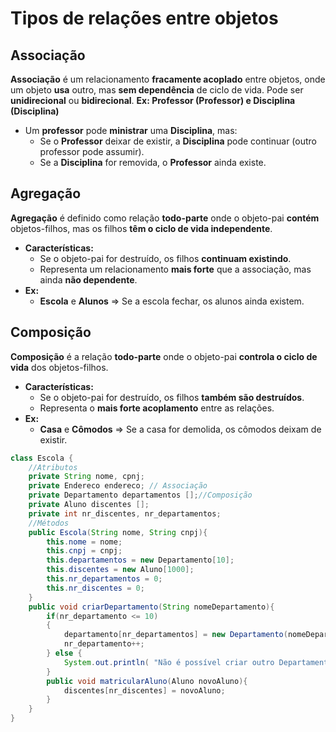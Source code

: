 # Tipos de relações entre objetos

## Associação
**Associação** é um relacionamento **fracamente acoplado** entre objetos, onde um objeto **usa** outro, mas **sem dependência** de ciclo de vida. Pode ser **unidirecional** ou **bidirecional**.
**Ex: Professor (Professor) e Disciplina (Disciplina)**
- Um **professor** pode **ministrar** uma **Disciplina**, mas:
    - Se o **Professor** deixar de existir, a **Disciplina** pode continuar (outro professor pode assumir).
    - Se a **Disciplina** for removida, o **Professor** ainda existe.

## Agregação
**Agregação** é definido como relação **todo-parte** onde o objeto-pai **contém** objetos-filhos, mas os filhos **têm o ciclo de vida independente**.
- **Características:**
    - Se o objeto-pai for destruído, os filhos **continuam existindo**.
    - Representa um relacionamento **mais forte** que a associação, mas ainda **não dependente**.
- **Ex:**
    - **Escola** e **Alunos** => Se a escola fechar, os alunos ainda existem.

## Composição 
**Composição** é a relação **todo-parte** onde o objeto-pai **controla o ciclo de vida** dos objetos-filhos.
- **Características:**
    - Se o objeto-pai for destruído, os filhos **também são destruídos**.
    - Representa o **mais forte acoplamento** entre as relações.
- **Ex:**
    - **Casa** e **Cômodos** => Se a casa for demolida, os cômodos deixam de existir.

```java
class Escola {
    //Atributos
    private String nome, cpnj;
    private Endereco endereco; // Associação
    private Departamento departamentos [];//Composição
    private Aluno discentes [];
    private int nr_discentes, nr_departamentos;
    //Métodos
    public Escola(String nome, String cnpj){
        this.nome = nome;
        this.cnpj = cnpj;
        this.departamentos = new Departamento[10];
        this.discentes = new Aluno[1000];
        this.nr_departamentos = 0;
        this.nr_discentes = 0;
    }
    public void criarDepartamento(String nomeDepartamento){
        if(nr_departamento <= 10)
        {
            departamento[nr_departamentos] = new Departamento(nomeDepartamento);
            nr_departamento++;
        } else {
            System.out.println( "Não é possível criar outro Departamento" )
        }
        public void matricularAluno(Aluno novoAluno){
            discentes[nr_discentes] = novoAluno;
        }
    }
}


```